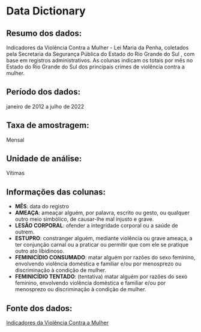 # Data Dictionary

## Resumo dos dados:
Indicadores da Violência Contra a Mulher - Lei Maria da Penha, 
coletados pela Secretaria da Segurança Pública do Estado do Rio Grande do Sul , 
com base em registros administrativos.
As colunas indicam os totais por mês no Estado do Rio Grande do Sul dos principais
crimes de violência contra a mulher.

## Período dos dados:
janeiro de 2012 a julho de 2022

## Taxa de amostragem:
Mensal

## Unidade de análise:
Vítimas

## Informações das colunas:
* **MÊS**: data do registro
* **AMEAÇA**: ameaçar alguém, por palavra, escrito ou gesto, ou qualquer outro meio simbólico, de causar-lhe mal injusto e grave.
* **LESÃO CORPORAL**: ofender a integridade corporal ou a saúde de outrem.
* **ESTUPRO**: constranger alguém, mediante violência ou grave ameaça, a ter conjunção carnal ou a praticar ou permitir que com ele se pratique outro ato libidinoso.
* **FEMINICÍDIO CONSUMADO**: matar alguém por razões do sexo feminino, envolvendo violência doméstica e familiar e/ou por menosprezo ou discriminação à condição de mulher.
* **FEMINICÍDIO TENTADO**: (tentativa) matar alguém por razões do sexo feminino, envolvendo violência doméstica e familiar e/ou por menosprezo ou discriminação à condição de mulher.

## Fonte dos dados:
[Indicadores da Violência Contra a Mulher](https://ssp.rs.gov.br/indicadores-da-violencia-contra-a-mulher)<br>
